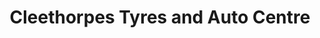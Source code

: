 ---
title: "Cleethorpes Tyres and Auto Centre"
url: /cleethorpes/cleethorpes-tyres-and-auto-centre/
shop: car repair
---